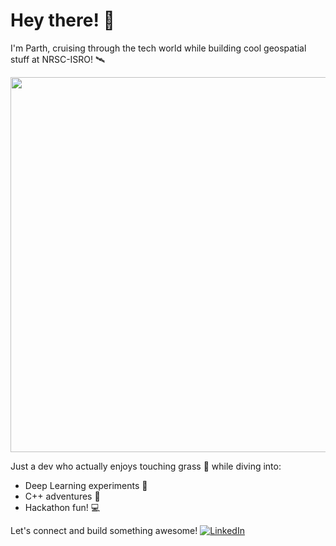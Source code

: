 # Hey there! 👋

I'm Parth, cruising through the tech world while building cool geospatial stuff at NRSC-ISRO! 🛰️

<img src="https://user-images.githubusercontent.com/74038190/212749447-bfb7e725-6987-49d9-ae85-2015e3e7cc41.gif" width="600">

Just a dev who actually enjoys touching grass 🌿 while diving into:
- Deep Learning experiments 🤖
- C++ adventures 🚀
- Hackathon fun! 💻

Let's connect and build something awesome!
[![LinkedIn](https://img.shields.io/badge/LinkedIn-0077B5?style=flat&logo=linkedin&logoColor=white)](https://linkedin.com/in/parth1899)